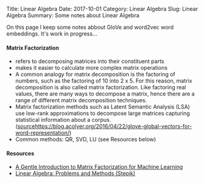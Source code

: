 Title: Linear Algebra 
Date: 2017-10-01
Category: Linear Algebra
Slug: Linear Algebra
Summary: Some notes about Linear Algebra

On this page I keep some notes abbout GloVe and word2vec word embeddings. It's work in progress...


#### Matrix Factorization

* refers to decomposing matrices into their constituent parts
* makes it easier to calculate more complex matrix operations
* A common analogy for matrix decomposition is the factoring of numbers, such as the factoring of 10 into 2 x 5. 
  For this reason, matrix decomposition is also called matrix factorization. Like factoring real values, there are many 
  ways to decompose a matrix, hence there are a range of different matrix decomposition techniques.
* Matrix factorization methods such as Latent Semantic Analysis (LSA) use low-rank approximations to decompose large 
  matrices capturing statistical information about a corpus. 
  ([source]()https://blog.acolyer.org/2016/04/22/glove-global-vectors-for-word-representation/)
* Common methods: QR, SVD, LU (see Resources below)


#### Resources

* [A Gentle Introduction to Matrix Factorization for Machine Learning](https://machinelearningmastery.com/introduction-to-matrix-decompositions-for-machine-learning/)
* [Linear Algebra: Problems and Methods (Stepik)](https://stepik.org/lesson/8513/step/1?unit=1609)

